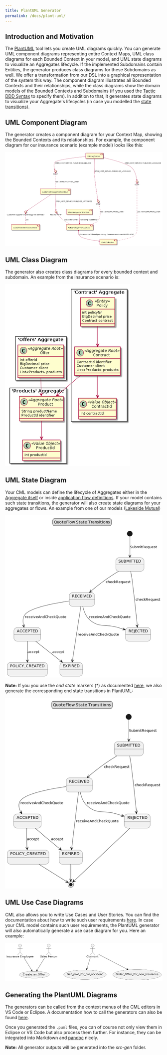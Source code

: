 ```yaml
---
title: PlantUML Generator
permalink: /docs/plant-uml/
---
```


## Introduction and Motivation
The [PlantUML](http://plantuml.com/) tool lets you create UML diagrams quickly. You can generate UML component diagrams representing entire Context Maps, UML class diagrams for each Bounded Context in your model, and UML state diagrams to visualize an Aggregates lifecycle. If the implemented Subdomains contain Entities, the generator produces class diagrams for these Subdomains as well. We offer a transformation from our DSL into a graphical representation of the system this way. The component diagram illustrates all Bounded Contexts and their relationships, while the class diagrams show the domain models of the Bounded Contexts and Subdomains (if you used the [Tactic DDD Syntax](/docs/tactic-ddd/) to specify them). In addition to that, it generates state diagrams to visualize your Aggregate's lifecycles (in case you modelled the [state transitions](/docs/aggregate/#aggregate-lifecycle-and-state-transitions)).

## UML Component Diagram
The generator creates a component diagram for your Context Map, showing the Bounded Contexts and its relationships. For example, the component diagram for our insurance scenario (example model) looks like this:

<a href="/img/plantuml-insurance-example-component-diagram.png">![PlantUML Component Diagram](/img/plantuml-insurance-example-component-diagram.png)</a>

## UML Class Diagram
The generator also creates class diagrams for every bounded context and subdomain. An example from the insurance scenario is:

<a href="/img/plantuml-insurance-example-class-diagram.png">![PlantUML Class Diagram](/img/plantuml-insurance-example-class-diagram.png)</a>

## UML State Diagram
Your CML models can define the lifecycle of Aggregates either in the [Aggregate itself](/docs/aggregate/#aggregate-lifecycle-and-state-transitions) or inside [application flow definitions](/docs/application-and-process-layer/#state-transitions). If your model contains such state transitions, the generator will also create state diagrams for your aggregates or flows. An example from one of our models ([Lakeside Mutual](https://github.com/Microservice-API-Patterns/LakesideMutual))

<a href="/img/QuoteRequestFlow_BC_InsuranceQuotes_QuoteRequestFlow_StateDiagram.png">![PlantUML State Diagram](/img/QuoteRequestFlow_BC_InsuranceQuotes_QuoteRequestFlow_StateDiagram.png)</a>

**Note:** If you you use the _end state_ markers (*) as documented [here](/docs/aggregate/#aggregate-lifecycle-and-state-transitions), we also generate the corresponding end state transitions in PlantUML:

<a href="/img/QuoteRequestFlow_BC_InsuranceQuotes_QuoteRequestFlow_StateDiagram_with-end-States.png">![PlantUML State Diagram](/img/QuoteRequestFlow_BC_InsuranceQuotes_QuoteRequestFlow_StateDiagram_with-end-States.png)</a>

## UML Use Case Diagrams
CML also allows you to write Use Cases and User Stories. You can find the documentation about how to write such user requirements [here](/docs/user-requirements/). In case your CML model contains such user requirements, the PlantUML generator will also automatically generate a use case diagram for you. Here an example:

<a href="/img/plantuml-generation-use-case-diagram-example.png">![PlantUML Use Case Diagram](/img/plantuml-generation-use-case-diagram-example.png)</a>

## Generating the PlantUML Diagrams
The generators can be called from the context menus of the CML editors in VS Code or Eclipse. A documentation how to call the generators can also be found [here](/docs/generators/#using-the-generators).

Once you generated the `.puml` files, you can of course not only view them in Eclipse or VS Code but also process them further. For instance, they can be integrated into Markdown and [pandoc](https://pandoc.org/extras.html) nicely.

**Note:** All generator outputs will be generated into the *src-gen* folder.
